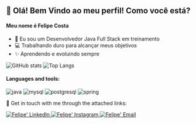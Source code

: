## 👋 Olá! Bem Vindo ao meu perfil! Como você está? 

#### Meu nome é Felipe Costa

- 🚀 Eu sou um Desenvolvedor Java Full Stack em treinamento
- 💻 Trabalhando duro para alcançar meus objetivos
- ✨ Aprendendo e evoluindo sempre

![GitHub stats](https://github-readme-stats.vercel.app/api?username=MatheusTabarelli&show_icons=true&hide_title=true&count_private=true&include_all_commits=true&count_private=true&theme=gotham)
![Top Langs](https://github-readme-stats.vercel.app/api/top-langs/?username=MatheusTabarelli&layout=compact&theme=gotham&custom_title=Statistics)  
#### Languages and tools:
![java](https://img.shields.io/badge/Java-ED8B00?style=for-the-badge&logo=java&logoColor=white)
![mysql](https://img.shields.io/badge/MySQL-00000F?style=for-the-badge&logo=mysql&logoColor=white)
![postgresql](https://img.shields.io/badge/PostgreSQL-316192?style=for-the-badge&logo=postgresql&logoColor=white)
![spring](https://img.shields.io/badge/Spring-6DB33F?style=for-the-badge&logo=spring&logoColor=white)


🔗 Get in touch with me through the attached links:  

<a href="https://www.linkedin.com/felipecoxta">
   <img alt="Felipe' LinkedIn" src="https://img.shields.io/badge/LinkedIn-0077B5?style=for-the-badge&logo=linkedin&logoColor=white" />
</a>
<a href="https://www.instagram.com/felipecoxta">
   <img alt="Felipe' Instagram" src="https://img.shields.io/badge/Instagram-E4405F?style=for-the-badge&logo=instagram&logoColor=white" />
</a>
<a href="sfelipe66@gmail.com">
   <img alt="Felipe' Email" src="https://img.shields.io/badge/Gmail-D14836?style=for-the-badge&logo=gmail&logoColor=white" />
</a>
